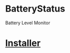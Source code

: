 # BatteryStatus
Battery Level Monitor
# [Installer](https://danielrinconr.github.io/BatteryStatus/Setup/publish/BatteryStatus.application)
